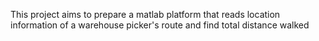 This project aims to prepare a matlab platform that reads location information of a warehouse picker's route and find total distance walked
